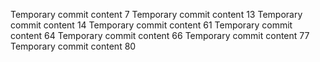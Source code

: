 Temporary commit content 7
Temporary commit content 13
Temporary commit content 14
Temporary commit content 61
Temporary commit content 64
Temporary commit content 66
Temporary commit content 77
Temporary commit content 80
